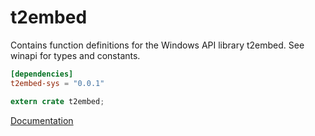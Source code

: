 # t2embed #
Contains function definitions for the Windows API library t2embed. See winapi for types and constants.

```toml
[dependencies]
t2embed-sys = "0.0.1"
```

```rust
extern crate t2embed;
```

[Documentation](https://retep998.github.io/doc/winapi/t2embed/)
